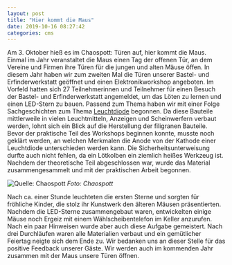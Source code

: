```yaml
---
layout: post
title: "Hier kommt die Maus"
date: 2019-10-16 08:27:42
categories: cms
---
```


Am 3. Oktober hieß es im Chaospott: Türen auf, hier kommt die Maus. Einmal im Jahr veranstaltet die Maus einen Tag der offenen Tür, an dem Vereine und Firmen ihre Türen für die jungen und alten Mäuse öffen. In diesem Jahr haben wir zum zweiten Mal die Türen unserer Bastel- und Erfinderwerkstatt geöffnet und einen Elektronikworkshop angeboten. Im Vorfeld hatten sich 27 Teilnehmerinnen und Teilnehmer für einen Besuch der Bastel- und Erfinderwerkstatt angemeldet, um das Löten zu lernen und einen LED-Stern zu bauen. Passend zum Thema haben wir mit einer Folge Sachgeschichten zum Thema [Leuchtdiode](https://www.wdrmaus.de/filme/sachgeschichten/led.php5) begonnen. Da diese Bauteile mittlerweile in vielen Leuchtmitteln, Anzeigen und Scheinwerfern verbaut werden, lohnt sich ein Blick auf die Herstellung der filigranen Bauteile. Bevor der praktische Teil des Workshops beginnen konnte, musste noch geklärt werden, an welchen Merkmalen die Anode von der Kathode einer Leuchtdiode unterschieden werden kann. Die Sicherheitsunterweisung durfte auch nicht fehlen, da ein Lötkolben ein ziemlich heißes Werkzeug ist. Nachdem der theoretische Teil abgeschlossen war, wurde das Material zusammengesammelt und mit der praktischen Arbeit begonnen.

![Quelle: Chaospott](/media/2019-10-16/tueren-auf-00.jpg)
*Foto: Chaospott*

Nach ca. einer Stunde leuchteten die ersten Sterne und sorgten für fröhliche Kinder, die stolz ihr Kunstwerk den älteren Mäusen präsentierten. Nachdem die LED-Sterne zusammengebaut waren, entwickelten einige Mäuse noch Ergeiz mit einem Wählscheibentelefon im Keller anzurufen. Nach ein paar Hinweisen wurde aber auch diese Aufgabe gemeistert. Nach drei Durchläufen waren alle Materialien verbaut und ein gemütlicher Feiertag neigte sich dem Ende zu. Wir bedanken uns an dieser Stelle für das positive Feedback unserer Gäste. Wir werden auch im kommenden Jahr zusammen mit der Maus unsere Türen öffnen.

